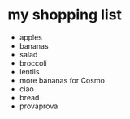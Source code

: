 # my shopping list
- apples
- bananas
- salad
- broccoli
- lentils
- more bananas for Cosmo
- ciao
- bread
- provaprova
